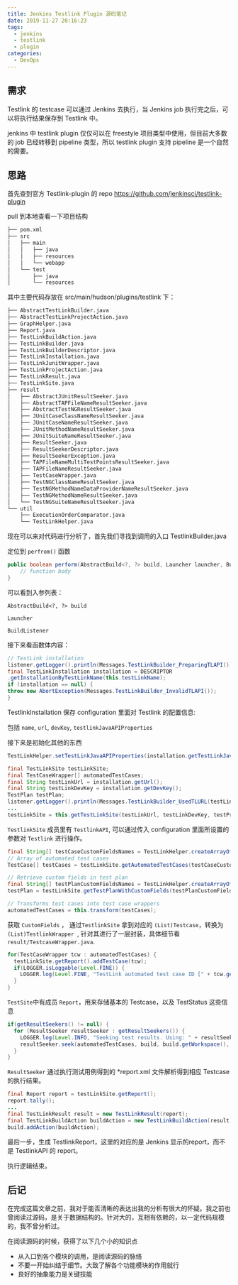 ```yaml
---
title: Jenkins Testlink Plugin 源码笔记
date: 2019-11-27 20:16:23
tags:
  - jenkins
  - testlink
  - plugin
categories:
  - DevOps
---
```



## 需求

Testlink 的 testcase 可以通过 Jenkins 去执行，当 Jenkins job 执行完之后，可以将执行结果保存到 Testlink 中。

jenkins 中 testlink plugin 仅仅可以在 freestyle 项目类型中使用，但目前大多数的 job 已经转移到 pipeline 类型，所以 testlink plugin 支持 pipeline 是一个自然的需要。

## 思路

首先查到官方 Testlink-plugin 的 repo https://github.com/jenkinsci/testlink-plugin

pull 到本地查看一下项目结构

~~~bash
├── pom.xml 						
├── src									
│   ├── main
│   │   ├── java
│   │   ├── resources
│   │   └── webapp
│   └── test
│       ├── java
│       └── resources

~~~

其中主要代码存放在 src/main/hudson/plugins/testlink 下：

~~~bash
├── AbstractTestLinkBuilder.java
├── AbstractTestLinkProjectAction.java
├── GraphHelper.java
├── Report.java
├── TestLinkBuildAction.java
├── TestLinkBuilder.java
├── TestLinkBuilderDescriptor.java
├── TestLinkInstallation.java
├── TestLinkJunitWrapper.java
├── TestLinkProjectAction.java
├── TestLinkResult.java
├── TestLinkSite.java
├── result
│   ├── AbstractJUnitResultSeeker.java
│   ├── AbstractTAPFileNameResultSeeker.java
│   ├── AbstractTestNGResultSeeker.java
│   ├── JUnitCaseClassNameResultSeeker.java
│   ├── JUnitCaseNameResultSeeker.java
│   ├── JUnitMethodNameResultSeeker.java
│   ├── JUnitSuiteNameResultSeeker.java
│   ├── ResultSeeker.java
│   ├── ResultSeekerDescriptor.java
│   ├── ResultSeekerException.java
│   ├── TAPFileNameMultiTestPointsResultSeeker.java
│   ├── TAPFileNameResultSeeker.java
│   ├── TestCaseWrapper.java
│   ├── TestNGClassNameResultSeeker.java
│   ├── TestNGMethodNameDataProviderNameResultSeeker.java
│   ├── TestNGMethodNameResultSeeker.java
│   └── TestNGSuiteNameResultSeeker.java
└── util
    ├── ExecutionOrderComparator.java
    └── TestLinkHelper.java


~~~

现在可以来对代码进行分析了，首先我们寻找到调用的入口 TestlinkBuilder.java

定位到 `perfrom()` 函数

~~~java
public boolean perform(AbstractBuild<?, ?> build, Launcher launcher, BuildListener listener) throws InterruptedException, IOException {
	// function body		
}
~~~

可以看到入参列表：

`AbstractBuild<?, ?> build` 

`Launcher`

`BuildListener `

接下来看函数体内容：

~~~java
// TestLink installation
listener.getLogger().println(Messages.TestLinkBuilder_PreparingTLAPI());
final TestLinkInstallation installation = DESCRIPTOR
.getInstallationByTestLinkName(this.testLinkName);
if (installation == null) {
throw new AbortException(Messages.TestLinkBuilder_InvalidTLAPI());
}

~~~

TestlinkInstallation 保存 configuration 里面对 Testlink 的配置信息:

包括 `name`, `url`, `devKey`, `testlinkJavaAPIProperties`

接下来是初始化其他的东西

~~~java
TestLinkHelper.setTestLinkJavaAPIProperties(installation.getTestLinkJavaAPIProperties(), listener);

final TestLinkSite testLinkSite;
final TestCaseWrapper[] automatedTestCases;
final String testLinkUrl = installation.getUrl();
final String testLinkDevKey = installation.getDevKey();
TestPlan testPlan;
listener.getLogger().println(Messages.TestLinkBuilder_UsedTLURL(testLinkUrl));
...
testLinkSite = this.getTestLinkSite(testLinkUrl, testLinkDevKey, testProjectName, testPlanName, platformName, buildName, buildCustomFields, buildNotes);
~~~

`TestlinkSite` 成员里有 `TestlinkAPI`, 可以通过传入 configuration 里面所设置的参数对 `Testlink` 进行操作。

~~~java
final String[] testCaseCustomFieldsNames = TestLinkHelper.createArrayOfCustomFieldsNames(build.getBuildVariableResolver(), build.getEnvironment(listener), this.getCustomFields());
// Array of automated test cases
TestCase[] testCases = testLinkSite.getAutomatedTestCases(testCaseCustomFieldsNames);

// Retrieve custom fields in test plan
final String[] testPlanCustomFieldsNames = TestLinkHelper.createArrayOfCustomFieldsNames(build.getBuildVariableResolver(), build.getEnvironment(listener), this.getTestPlanCustomFields());
testPlan = testLinkSite.getTestPlanWithCustomFields(testPlanCustomFieldsNames);

// Transforms test cases into test case wrappers
automatedTestCases = this.transform(testCases);
~~~

获取 `CustomFields` ， 通过`TestlinkSite` 拿到对应的 `(List)Testcase`，转换为`(List)TestlinkWrapper `,  针对其进行了一层封装，具体细节看 `result/TestcaseWrapper.java`. 

~~~java
for(TestCaseWrapper tcw : automatedTestCases) {
  testLinkSite.getReport().addTestCase(tcw);
  if(LOGGER.isLoggable(Level.FINE)) {
    LOGGER.log(Level.FINE, "TestLink automated test case ID [" + tcw.getId() + "], name [" +tcw.getName()+ "]");
  }
}
~~~

`TestSite`中有成员 `Report`，用来存储基本的 Testcase，以及 TestStatus 这些信息

~~~java
if(getResultSeekers() != null) {
  for (ResultSeeker resultSeeker : getResultSeekers()) {
    LOGGER.log(Level.INFO, "Seeking test results. Using: " + resultSeeker.getDescriptor().getDisplayName());
    resultSeeker.seek(automatedTestCases, build, build.getWorkspace(), launcher, listener, testLinkSite);
  }
}
~~~

`ResultSeeker` 通过执行测试用例得到的 *report.xml 文件解析得到相应 Testcase 的执行结果。

~~~java
final Report report = testLinkSite.getReport();
report.tally();
...
final TestLinkResult result = new TestLinkResult(report);
final TestLinkBuildAction buildAction = new TestLinkBuildAction(result);
build.addAction(buildAction);
~~~

最后一步，生成 TestlinkReport，这里的对应的是 Jenkins 显示的report，而不是 TestlinkAPI 的 report。

执行逻辑结束。

## 后记

在完成这篇文章之前，我对于能否清晰的表达出我的分析有很大的怀疑。我之前也曾阅读过源码，是关于数据结构的。针对大的，互相有依赖的，以一定代码规模的，我不曾分析过。

在阅读源码的时候，获得了以下几个小的知识点

- 从入口到各个模块的调用，是阅读源码的脉络
- 不要一开始纠结于细节。大致了解各个功能模块的作用就行
- 良好的抽象能力是关键技能
